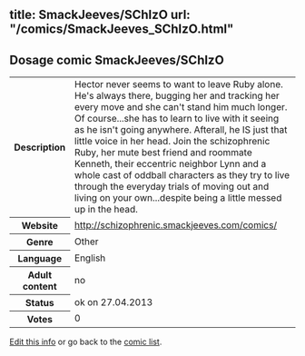 title: SmackJeeves/SChIzO
url: "/comics/SmackJeeves_SChIzO.html"
---
Dosage comic SmackJeeves/SChIzO
-----------------------------------------

<p id="msg"></p>
<script type="text/javascript">
if (window.location.search === '?edit_info_mail=sent_ok') {
  var elem = document.getElementById("msg");
  elem.innerHTML = 'Edited information sucessfully sent.';
  elem.className = 'ok';
}
</script>
<table class="comicinfo">
<tr>
<th>Description</th><td>Hector never seems to want to leave Ruby alone. He's always there, bugging her and tracking her every move and she can't stand him much longer. Of course...she has to learn to live with it seeing as he isn't going anywhere. Afterall, he IS just that little voice in her head. Join the schizophrenic Ruby, her mute best friend and roommate Kenneth, their eccentric neighbor Lynn and a whole cast of oddball characters as they try to live through the everyday trials of moving out and living on your own...despite being a little messed up in the head.</td>
</tr>
<tr>
<th>Website</th><td><a href="http://schizophrenic.smackjeeves.com/comics/">http://schizophrenic.smackjeeves.com/comics/</a></td>
</tr>
<tr>
<th>Genre</th><td>Other</td>
</tr>
<tr>
<th>Language</th><td>English</td>
</tr>
<tr>
<th>Adult content</th><td>no</td>
</tr>
<tr>
<th>Status</th><td>ok on 27.04.2013</td>
</tr>
<tr>
<th>Votes</th><td>0</td>
</tr>
</table>

[Edit this info](SmackJeeves_SChIzO_edit.html) or go back to the [comic list](../comic-index.html).
